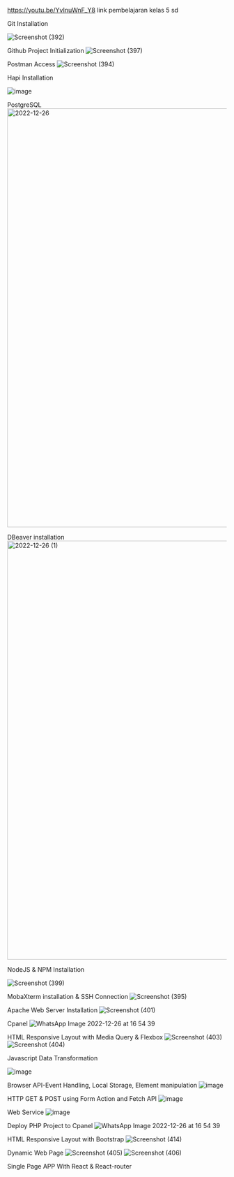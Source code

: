 https://youtu.be/YvInuWnF_Y8 link pembelajaran kelas 5 sd

Git Installation

![Screenshot (392)](https://user-images.githubusercontent.com/101171711/208720415-657ba942-d043-4aea-96c5-1453485e313a.png)

Github Project Initialization
![Screenshot (397)](https://user-images.githubusercontent.com/101171711/208720712-e28c2b36-ba6e-4d8f-95bd-eb67f061b970.png)

Postman Access
![Screenshot (394)](https://user-images.githubusercontent.com/101171711/208720818-58cb0bf3-760e-4dac-9e3c-fb6de9335e53.png)

Hapi Installation

![image](https://user-images.githubusercontent.com/101171711/208721020-026c6ede-3640-4826-bb32-40e25434e308.png)

 PostgreSQL
<img width="960" alt="2022-12-26" src="https://user-images.githubusercontent.com/101171711/209554487-47e15a0a-49cd-409d-8a62-946e6f86e063.png">


DBeaver installation 
<img width="960" alt="2022-12-26 (1)" src="https://user-images.githubusercontent.com/101171711/209555120-3e3d7a5a-1e9f-41ce-8f7f-3246cc8c80b5.png">


NodeJS & NPM Installation

![Screenshot (399)](https://user-images.githubusercontent.com/101171711/208721657-c98468f3-1f71-4431-8254-b5c849150bfd.png)

MobaXterm installation & SSH Connection
![Screenshot (395)](https://user-images.githubusercontent.com/101171711/208721813-db4d1980-528f-416c-92ce-dd0c0c0f77ef.png)

Apache Web Server Installation
![Screenshot (401)](https://user-images.githubusercontent.com/101171711/208722322-7f7b404e-2ff9-4109-b5e2-226dd6342c26.png)

Cpanel
![WhatsApp Image 2022-12-26 at 16 54 39](https://user-images.githubusercontent.com/101171711/209555244-9a0919ad-dbb6-4ecd-af65-bda6b4a0cc74.jpeg)


HTML Responsive Layout with Media Query & Flexbox
![Screenshot (403)](https://user-images.githubusercontent.com/101171711/208723284-1d1f1e1d-e045-4145-9d4f-14ccce5b1141.png)
![Screenshot (404)](https://user-images.githubusercontent.com/101171711/208723305-7767d627-ecef-490b-99c3-c895d8f65bf0.png)

Javascript Data Transformation

![image](https://user-images.githubusercontent.com/101171711/208723708-febbcbf5-8bf0-497c-905a-b6b62dc05512.png)

Browser API-Event Handling, Local Storage, Element manipulation
![image](https://user-images.githubusercontent.com/101171711/208723884-bad68c15-3979-4043-b37d-309e0f6264dc.png)

HTTP GET & POST using Form Action and Fetch API
![image](https://user-images.githubusercontent.com/101171711/208724025-ff1383c1-8d48-459a-9630-cb8e7ef2a53b.png)

Web Service 
![image](https://user-images.githubusercontent.com/101171711/208724091-069f9eb1-e81b-45e4-b0a1-086b14bc9c0a.png)

Deploy PHP Project to Cpanel
![WhatsApp Image 2022-12-26 at 16 54 39](https://user-images.githubusercontent.com/101171711/209553661-f1cd151f-221f-4d4d-96ef-93b560735633.jpeg)


HTML Responsive Layout with Bootstrap
![Screenshot (414)](https://user-images.githubusercontent.com/101171711/209553954-8aeac55d-bf87-4466-82c7-a7ddc7034cee.png)



Dynamic Web Page 
![Screenshot (405)](https://user-images.githubusercontent.com/101171711/208724900-52831b0e-0a91-4aea-a17b-839a279d6496.png)
![Screenshot (406)](https://user-images.githubusercontent.com/101171711/208724915-a3cf2dc2-b8fa-4677-8283-fa488c31065c.png)

Single Page APP With React & React-router



